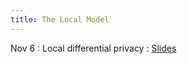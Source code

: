 ```yaml
---
title: The Local Model
---
```


Nov 6
: Local differential privacy
  : [Slides](https://drive.google.com/file/d/1EDHuGiLno91uJ_N6p47wZqaPQRuvPDja/view?usp=sharing)